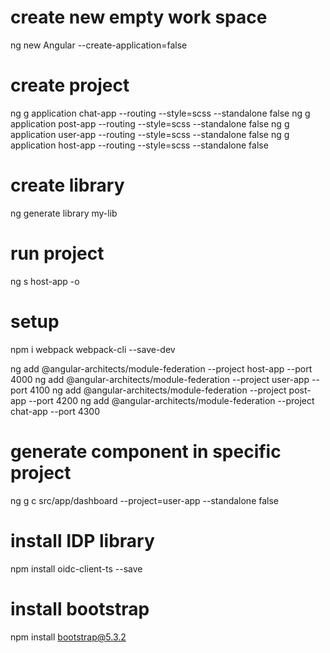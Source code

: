 # create new empty work space
ng new Angular --create-application=false

# create project
ng g application chat-app --routing --style=scss --standalone false
ng g application post-app --routing --style=scss --standalone false
ng g application user-app --routing --style=scss --standalone false
ng g application host-app --routing --style=scss --standalone false

# create library 
ng generate library my-lib

# run project
ng s host-app -o

# setup
npm i webpack webpack-cli --save-dev

ng add @angular-architects/module-federation --project host-app --port 4000
ng add @angular-architects/module-federation --project user-app --port 4100
ng add @angular-architects/module-federation --project post-app --port 4200
ng add @angular-architects/module-federation --project chat-app --port 4300

# generate component in specific project
ng g c src/app/dashboard --project=user-app --standalone false

# install IDP library
npm install oidc-client-ts --save

# install bootstrap
npm install bootstrap@5.3.2
